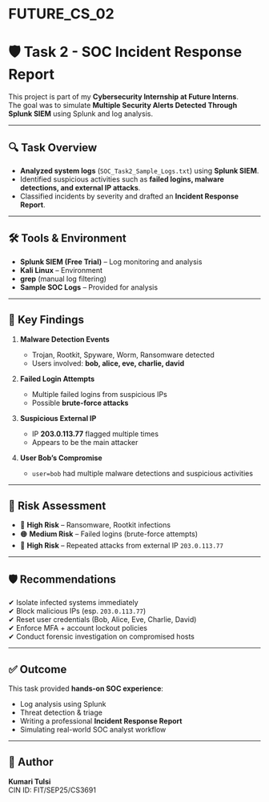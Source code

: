 # FUTURE_CS_02

# 🛡️ Task 2 - SOC Incident Response Report  

This project is part of my **Cybersecurity Internship at Future Interns**.  
The goal was to simulate **Multiple Security Alerts Detected Through Splunk SIEM** using Splunk and log analysis.  

---

## 🔍 Task Overview
- **Analyzed system logs** (`SOC_Task2_Sample_Logs.txt`) using **Splunk SIEM**.  
- Identified suspicious activities such as **failed logins, malware detections, and external IP attacks**.  
- Classified incidents by severity and drafted an **Incident Response Report**.  

---

## 🛠️ Tools & Environment
- **Splunk SIEM (Free Trial)** – Log monitoring and analysis  
- **Kali Linux** – Environment  
- **grep** (manual log filtering)  
- **Sample SOC Logs** – Provided for analysis  

---

## 🔎 Key Findings
1. **Malware Detection Events**  
   - Trojan, Rootkit, Spyware, Worm, Ransomware detected  
   - Users involved: **bob, alice, eve, charlie, david**  

2. **Failed Login Attempts**  
   - Multiple failed logins from suspicious IPs  
   - Possible **brute-force attacks**  

3. **Suspicious External IP**  
   - IP **203.0.113.77** flagged multiple times  
   - Appears to be the main attacker  

4. **User Bob’s Compromise**  
   - `user=bob` had multiple malware detections and suspicious activities  

---

## 🎯 Risk Assessment
- 🔴 **High Risk** – Ransomware, Rootkit infections  
- 🟠 **Medium Risk** – Failed logins (brute-force attempts)  
- 🔴 **High Risk** – Repeated attacks from external IP `203.0.113.77`  

---

## 🛡️ Recommendations
✔ Isolate infected systems immediately  
✔ Block malicious IPs (esp. `203.0.113.77`)  
✔ Reset user credentials (Bob, Alice, Eve, Charlie, David)  
✔ Enforce MFA + account lockout policies  
✔ Conduct forensic investigation on compromised hosts  

---

## ✅ Outcome
This task provided **hands-on SOC experience**:  
- Log analysis using Splunk  
- Threat detection & triage  
- Writing a professional **Incident Response Report**  
- Simulating real-world SOC analyst workflow  

---

## 📝 Author
**Kumari Tulsi**  
CIN ID: FIT/SEP25/CS3691 
